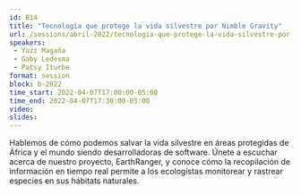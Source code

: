 ```yaml
---
id: B14
title: "Tecnología que protege la vida silvestre por Nimble Gravity"
url: /sessions/abril-2022/tecnologia-que-protege-la-vida-silvestre-por-nimble-gravity
speakers:
 - Yazz Magaña
 - Gaby Ledesma
 - Patsy Iturbe
format: session
block: b-2022
time_start: 2022-04-07T17:00:00-05:00
time_end: 2022-04-07T17:30:00-05:00
video:
slides: 
---
```


Hablemos de cómo podemos salvar la vida silvestre en áreas protegidas de África y el mundo siendo desarrolladoras de software. Únete a escuchar acerca de nuestro proyecto, EarthRanger, y conoce cómo la recopilación de información en tiempo real permite a los ecologistas monitorear y rastrear especies en sus hábitats naturales.